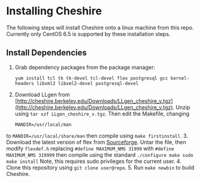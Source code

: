 Installing Cheshire
===========================

The following steps will install Cheshire onto a linux machine from this repo.  Currently only CentOS 6.5 is supported by these installation steps.

Install Dependencies
------------------------

1. Grab dependency packages from the package manager:
	```
	yum install tcl tk tk-devel tcl-devel flex postgresql gcc kernel-headers libxml2 libxml2-devel postgresql-devel
	```
2. Download LLgen from [http://cheshire.berkeley.edu/Downloads/LLgen_cheshire_v.tgz](http://cheshire.berkeley.edu/Downloads/LLgen_cheshire_v.tgz).  Unzip using `tar xzf LLgen_cheshire_v.tgz`.  Then edit the Makefile, changing
	```
	MANDIR=/usr/local/man
	```
to
	```
	MANDIR=/usr/local/share/man
	```
then compile using `make firstinstall`.
3. Download the latest version of flex from [Sourceforge](http://sourceforge.net/projects/flex/).  Untar the file, then modify `flexdef.h` replacing
	```
	#define MAXIMUM_NMS 31999
	```
with
	```
	#define MAXIMUM_NMS 319999
	```
then compile using the standard
	```
	./configure
	make
	sudo make install
	```
Note, this requires sudo privileges for the current user.
4. Clone this repository using `git clone user@repo`.
5. Run `make newbin` to build Cheshire. 
